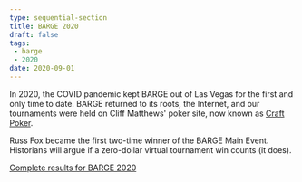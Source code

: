 ```yaml
---
type: sequential-section
title: BARGE 2020
draft: false
tags:
 - barge
 - 2020
date: 2020-09-01
---
```


In 2020, the COVID pandemic kept BARGE out of Las Vegas for the first and only time to date.
BARGE returned to its roots, the Internet, and our tournaments were held on Cliff Matthews' poker site,
now known as [Craft Poker](https://craftpoker.com/).

Russ Fox became the first two-time winner of the BARGE Main Event.
Historians will argue if a zero-dollar virtual tournament win counts (it does).

[Complete results for BARGE 2020](/barge/results/2020)
